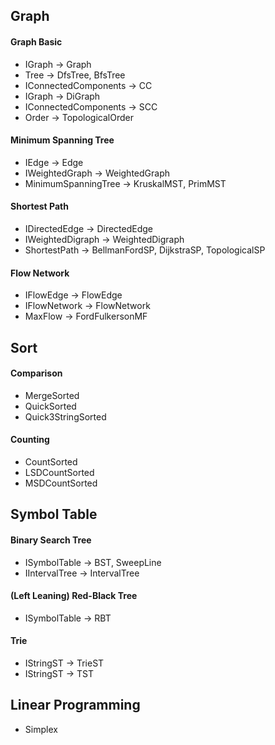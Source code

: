 ## Graph

#### Graph Basic
 - IGraph -> Graph
 - Tree -> DfsTree, BfsTree
 - IConnectedComponents -> CC
 - IGraph -> DiGraph
 - IConnectedComponents -> SCC
 - Order -> TopologicalOrder

#### Minimum Spanning Tree
 - IEdge -> Edge
 - IWeightedGraph -> WeightedGraph
 - MinimumSpanningTree -> KruskalMST, PrimMST

#### Shortest Path
 - IDirectedEdge -> DirectedEdge
 - IWeightedDigraph -> WeightedDigraph
 - ShortestPath -> BellmanFordSP, DijkstraSP, TopologicalSP  

#### Flow Network
 - IFlowEdge -> FlowEdge
 - IFlowNetwork -> FlowNetwork
 - MaxFlow -> FordFulkersonMF

## Sort

#### Comparison
 - MergeSorted
 - QuickSorted
 - Quick3StringSorted

#### Counting
 - CountSorted
 - LSDCountSorted
 - MSDCountSorted

## Symbol Table

#### Binary Search Tree
 - ISymbolTable -> BST, SweepLine
 - IIntervalTree -> IntervalTree

#### (Left Leaning) Red-Black Tree
 - ISymbolTable -> RBT

#### Trie
 - IStringST -> TrieST
 - IStringST -> TST

## Linear Programming
 - Simplex
